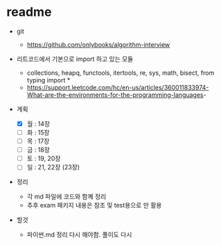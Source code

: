 # readme

- git
  - <https://github.com/onlybooks/algorithm-interview>

- 리트코드에서 기본으로 import 하고 있는 모듈
  - collections, heapq, functools, itertools, re, sys, math, bisect, from typing import *
  - <https://support.leetcode.com/hc/en-us/articles/360011833974-What-are-the-environments-for-the-programming-languages>-

- 계획
  - [x] 월 : 14장
  - [ ] 화 : 15장
  - [ ] 목 : 17장
  - [ ] 금 : 18장
  - [ ] 토 : 19, 20장
  - [ ] 일 : 21, 22장 (23장)

- 정리
  - 각 md 파일에 코드와 함꼐 정리
  - 추후 exam 패키지 내용은 참조 및 test용으로 만 활용

- 할것
  - 파이썬.md 정리 다시 해야함. 풀이도 다시